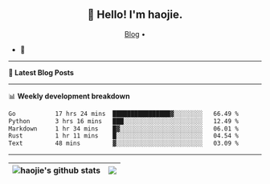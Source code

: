 <h2 align="center">👋 Hello! I'm haojie.</h2>
<p align="center">
  <a href="https://aoyouer.com">Blog</a> •
</p>


- 🔭 


-------

**📝 Latest Blog Posts**


-------

📊 **Weekly development breakdown**
<!--START_SECTION:waka-->

```txt
Go           17 hrs 24 mins  ████████████████▓░░░░░░░░   66.49 %
Python       3 hrs 16 mins   ███░░░░░░░░░░░░░░░░░░░░░░   12.49 %
Markdown     1 hr 34 mins    █▓░░░░░░░░░░░░░░░░░░░░░░░   06.01 %
Rust         1 hr 11 mins    █░░░░░░░░░░░░░░░░░░░░░░░░   04.54 %
Text         48 mins         ▓░░░░░░░░░░░░░░░░░░░░░░░░   03.09 %
```

<!--END_SECTION:waka-->

-------



| <img align="center" src="https://github-readme-stats.vercel.app/api?username=haojie06&show_icons=true&theme=graywhite&show_icons=true&count_private=true&include_all_commits=true&hide_border=true" alt="haojie's github stats" /> | <img align="center" src="https://github-readme-stats.vercel.app/api/top-langs/?username=haojie06&layout=compact&theme=graywhite&hide_border=true&hide=css,html" /> |
| ------------- | ------------- |


